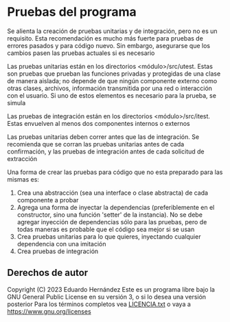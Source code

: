 # Pruebas del programa

Se alienta la creación de pruebas unitarias y de integración, pero no es un requisito. Esta recomendación es mucho más fuerte para pruebas de errores pasados y para código nuevo. Sin embargo, asegurarse que los cambios pasen las pruebas actuales si es necesario

Las pruebas unitarias están en los directorios <módulo>/src/utest. Estas son pruebas que prueban las funciones privadas y protegidas de una clase de manera aislada; no depende de que ningún componente externo como otras clases, archivos, información transmitida por una red o interacción con el usuario. Si uno de estos elementos es necesario para la prueba, se simula

Las pruebas de integración están en los directorios <módulo>/src/itest. Estas envuelven al menos dos componentes internos o externos

Las pruebas unitarias deben correr antes que las de integración. Se recomienda que se corran las pruebas unitarias antes de cada confirmación, y las pruebas de integración antes de cada solicitud de extracción

Una forma de crear las pruebas para código que no esta preparado para las mismas es:

1. Crea una abstracción (sea una interface o clase abstracta) de cada componente a probar
2. Agrega una forma de inyectar la dependencias (preferiblemente en el constructor, sino una función 'setter' de la instancia). No se debe agregar inyección de dependencias sólo para las pruebas, pero de todas maneras es probable que el código sea mejor si se usan
3. Crea pruebas unitarias para lo que quieres, inyectando cualquier dependencia con una imitación
4. Crea pruebas de integración

## Derechos de autor
Copyright (C) 2023 Eduardo Hernández
Este es un programa libre bajo la GNU General Public License en su versión 3, o si lo desea una versión posterior
Para los términos completos vea [LICENCIA.txt](../LICENCIA.txt) o vaya a https://www.gnu.org/licenses

